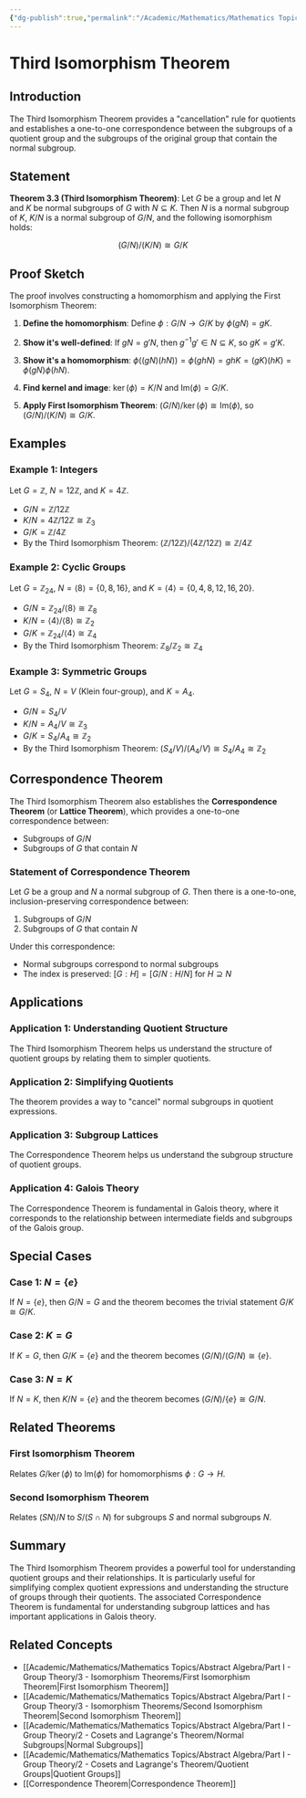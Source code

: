 ```yaml
---
{"dg-publish":true,"permalink":"/Academic/Mathematics/Mathematics Topics/Abstract Algebra/Part I - Group Theory/3 - Isomorphism Theorems/Third Isomorphism Theorem/"}
---
```



# Third Isomorphism Theorem

## Introduction

The Third Isomorphism Theorem provides a "cancellation" rule for quotients and establishes a one-to-one correspondence between the subgroups of a quotient group and the subgroups of the original group that contain the normal subgroup.

## Statement

**Theorem 3.3 (Third Isomorphism Theorem)**: Let $G$ be a group and let $N$ and $K$ be normal subgroups of $G$ with $N \subseteq K$. Then $N$ is a normal subgroup of $K$, $K/N$ is a normal subgroup of $G/N$, and the following isomorphism holds:

$$(G/N)/(K/N) \cong G/K$$

## Proof Sketch

The proof involves constructing a homomorphism and applying the First Isomorphism Theorem:

1. **Define the homomorphism**: Define $\phi: G/N \to G/K$ by $\phi(gN) = gK$.

2. **Show it's well-defined**: If $gN = g'N$, then $g^{-1}g' \in N \subseteq K$, so $gK = g'K$.

3. **Show it's a homomorphism**: $\phi((gN)(hN)) = \phi(ghN) = ghK = (gK)(hK) = \phi(gN)\phi(hN)$.

4. **Find kernel and image**: $\ker(\phi) = K/N$ and $\text{Im}(\phi) = G/K$.

5. **Apply First Isomorphism Theorem**: $(G/N)/\ker(\phi) \cong \text{Im}(\phi)$, so $(G/N)/(K/N) \cong G/K$.

## Examples

### Example 1: Integers

Let $G = \mathbb{Z}$, $N = 12\mathbb{Z}$, and $K = 4\mathbb{Z}$.

- $G/N = \mathbb{Z}/12\mathbb{Z}$
- $K/N = 4\mathbb{Z}/12\mathbb{Z} \cong \mathbb{Z}_3$
- $G/K = \mathbb{Z}/4\mathbb{Z}$
- By the Third Isomorphism Theorem: $(\mathbb{Z}/12\mathbb{Z})/(4\mathbb{Z}/12\mathbb{Z}) \cong \mathbb{Z}/4\mathbb{Z}$

### Example 2: Cyclic Groups

Let $G = \mathbb{Z}_{24}$, $N = \langle 8 \rangle = \{0, 8, 16\}$, and $K = \langle 4 \rangle = \{0, 4, 8, 12, 16, 20\}$.

- $G/N = \mathbb{Z}_{24}/\langle 8 \rangle \cong \mathbb{Z}_8$
- $K/N = \langle 4 \rangle/\langle 8 \rangle \cong \mathbb{Z}_2$
- $G/K = \mathbb{Z}_{24}/\langle 4 \rangle \cong \mathbb{Z}_4$
- By the Third Isomorphism Theorem: $\mathbb{Z}_8/\mathbb{Z}_2 \cong \mathbb{Z}_4$

### Example 3: Symmetric Groups

Let $G = S_4$, $N = V$ (Klein four-group), and $K = A_4$.

- $G/N = S_4/V$
- $K/N = A_4/V \cong \mathbb{Z}_3$
- $G/K = S_4/A_4 \cong \mathbb{Z}_2$
- By the Third Isomorphism Theorem: $(S_4/V)/(A_4/V) \cong S_4/A_4 \cong \mathbb{Z}_2$

## Correspondence Theorem

The Third Isomorphism Theorem also establishes the **Correspondence Theorem** (or **Lattice Theorem**), which provides a one-to-one correspondence between:

- Subgroups of $G/N$
- Subgroups of $G$ that contain $N$

### Statement of Correspondence Theorem

Let $G$ be a group and $N$ a normal subgroup of $G$. Then there is a one-to-one, inclusion-preserving correspondence between:

1. Subgroups of $G/N$
2. Subgroups of $G$ that contain $N$

Under this correspondence:
- Normal subgroups correspond to normal subgroups
- The index is preserved: $[G : H] = [G/N : H/N]$ for $H \supseteq N$

## Applications

### Application 1: Understanding Quotient Structure

The Third Isomorphism Theorem helps us understand the structure of quotient groups by relating them to simpler quotients.

### Application 2: Simplifying Quotients

The theorem provides a way to "cancel" normal subgroups in quotient expressions.

### Application 3: Subgroup Lattices

The Correspondence Theorem helps us understand the subgroup structure of quotient groups.

### Application 4: Galois Theory

The Correspondence Theorem is fundamental in Galois theory, where it corresponds to the relationship between intermediate fields and subgroups of the Galois group.

## Special Cases

### Case 1: $N = \{e\}$

If $N = \{e\}$, then $G/N = G$ and the theorem becomes the trivial statement $G/K \cong G/K$.

### Case 2: $K = G$

If $K = G$, then $G/K = \{e\}$ and the theorem becomes $(G/N)/(G/N) \cong \{e\}$.

### Case 3: $N = K$

If $N = K$, then $K/N = \{e\}$ and the theorem becomes $(G/N)/\{e\} \cong G/N$.

## Related Theorems

### First Isomorphism Theorem
Relates $G/\ker(\phi)$ to $\text{Im}(\phi)$ for homomorphisms $\phi: G \to H$.

### Second Isomorphism Theorem
Relates $(SN)/N$ to $S/(S \cap N)$ for subgroups $S$ and normal subgroups $N$.

## Summary

The Third Isomorphism Theorem provides a powerful tool for understanding quotient groups and their relationships. It is particularly useful for simplifying complex quotient expressions and understanding the structure of groups through their quotients. The associated Correspondence Theorem is fundamental for understanding subgroup lattices and has important applications in Galois theory.

## Related Concepts

- [[Academic/Mathematics/Mathematics Topics/Abstract Algebra/Part I - Group Theory/3 - Isomorphism Theorems/First Isomorphism Theorem\|First Isomorphism Theorem]]
- [[Academic/Mathematics/Mathematics Topics/Abstract Algebra/Part I - Group Theory/3 - Isomorphism Theorems/Second Isomorphism Theorem\|Second Isomorphism Theorem]]
- [[Academic/Mathematics/Mathematics Topics/Abstract Algebra/Part I - Group Theory/2 - Cosets and Lagrange's Theorem/Normal Subgroups\|Normal Subgroups]]
- [[Academic/Mathematics/Mathematics Topics/Abstract Algebra/Part I - Group Theory/2 - Cosets and Lagrange's Theorem/Quotient Groups\|Quotient Groups]]
- [[Correspondence Theorem\|Correspondence Theorem]] 